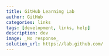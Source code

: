 ```yaml
---
title: GitHub Learning Lab
author: GitHub
categories: links
tags: [development, links, help]
description: dev
image: _No response_
solution_url: https://lab.github.com/ 
---
```

